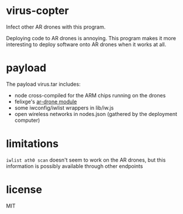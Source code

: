 # virus-copter

Infect other AR drones with this program.

Deploying code to AR drones is annoying. This program makes it more interesting
to deploy software onto AR drones when it works at all.

# payload

The payload virus.tar includes:

* node cross-compiled for the ARM chips running on the drones
* felixge's [ar-drone module](http://npmjs.org/package/ar-drone)
* some iwconfig/iwlist wrappers in lib/iw.js
* open wireless networks in nodes.json (gathered by the deployment computer)

# limitations

`iwlist ath0 scan` doesn't seem to work on the AR drones, but this information
is possibly available through other endpoints

# license

MIT
